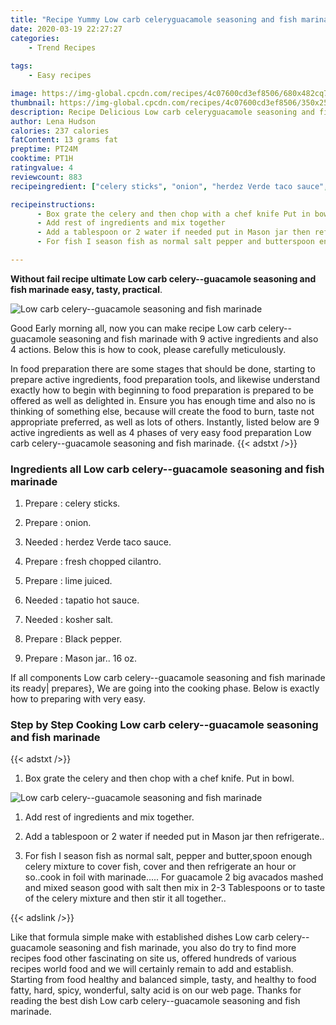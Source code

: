 ```yaml
---
title: "Recipe Yummy Low carb celeryguacamole seasoning and fish marinade"
date: 2020-03-19 22:27:27
categories:
    - Trend Recipes
    
tags:
    - Easy recipes

image: https://img-global.cpcdn.com/recipes/4c07600cd3ef8506/680x482cq70/low-carb-celery-guacamole-seasoning-and-fish-marinade-recipe-main-photo.jpg
thumbnail: https://img-global.cpcdn.com/recipes/4c07600cd3ef8506/350x250cq70/low-carb-celery-guacamole-seasoning-and-fish-marinade-recipe-main-photo.jpg
description: Recipe Delicious Low carb celeryguacamole seasoning and fish marinade with 9 ingredients and 4 stages of easy cooking.
author: Lena Hudson
calories: 237 calories
fatContent: 13 grams fat
preptime: PT24M
cooktime: PT1H
ratingvalue: 4
reviewcount: 883
recipeingredient: ["celery sticks", "onion", "herdez Verde taco sauce", "fresh chopped cilantro", "lime juiced", "tapatio hot sauce", "kosher salt", "Black pepper", "Mason jar 16 oz"]

recipeinstructions: 
      - Box grate the celery and then chop with a chef knife Put in bowl 
      - Add rest of ingredients and mix together 
      - Add a tablespoon or 2 water if needed put in Mason jar then refrigerate 
      - For fish I season fish as normal salt pepper and butterspoon enough celery mixture to cover fish cover and then refrigerate an hour or socook in foil with marinade For guacamole 2 big avacados mashed and mixed season good with salt then mix in 23 Tablespoons or to taste of the celery mixture and then stir it all together

---
```




**Without fail recipe ultimate Low carb celery--guacamole seasoning and fish marinade easy, tasty, practical**. 


![Low carb celery--guacamole seasoning and fish marinade](https://img-global.cpcdn.com/recipes/4c07600cd3ef8506/680x482cq70/low-carb-celery-guacamole-seasoning-and-fish-marinade-recipe-main-photo.jpg "Low carb celery--guacamole seasoning and fish marinade")




Good Early morning all, now you can make recipe Low carb celery--guacamole seasoning and fish marinade with 9 active ingredients and also 4 actions. Below this is how to cook, please carefully meticulously.

In food preparation there are some stages that should be done, starting to prepare active ingredients, food preparation tools, and likewise understand exactly how to begin with beginning to food preparation is prepared to be offered as well as delighted in. Ensure you has enough time and also no is thinking of something else, because will create the food to burn, taste not appropriate preferred, as well as lots of others. Instantly, listed below are 9 active ingredients as well as 4 phases of very easy food preparation Low carb celery--guacamole seasoning and fish marinade.
{{< adstxt />}}

### Ingredients all Low carb celery--guacamole seasoning and fish marinade


1. Prepare  : celery sticks.

1. Prepare  : onion.

1. Needed  : herdez Verde taco sauce.

1. Prepare  : fresh chopped cilantro.

1. Prepare  : lime juiced.

1. Needed  : tapatio hot sauce.

1. Needed  : kosher salt.

1. Prepare  : Black pepper.

1. Prepare  : Mason jar.. 16 oz.



If all components Low carb celery--guacamole seasoning and fish marinade its ready| prepares}, We are going into the cooking phase. Below is exactly how to preparing with very easy.

### Step by Step Cooking Low carb celery--guacamole seasoning and fish marinade

{{< adstxt />}}


1. Box grate the celery and then chop with a chef knife. Put in bowl.



![Low carb celery--guacamole seasoning and fish marinade](https://img-global.cpcdn.com/steps/a96eecb4f38bad9e/160x128cq70/low-carb-celery-guacamole-seasoning-and-fish-marinade-recipe-step-1-photo.jpg" "Low carb celery--guacamole seasoning and fish marinade")



1. Add rest of ingredients and mix together.



1. Add a tablespoon or 2 water if needed put in Mason jar then refrigerate..



1. For fish I season fish as normal salt, pepper and butter,spoon enough celery mixture to cover fish, cover and then refrigerate an hour or so..cook in foil with marinade..... For guacamole 2 big avacados mashed and mixed season good with salt then mix in 2-3 Tablespoons or to taste of the celery mixture and then stir it all together..





{{< adslink />}}

Like that formula simple make with established dishes Low carb celery--guacamole seasoning and fish marinade, you also do try to find more recipes food other fascinating on site us, offered hundreds of various recipes world food and we will certainly remain to add and establish. Starting from food healthy and balanced simple, tasty, and healthy to food fatty, hard, spicy, wonderful, salty acid is on our web page. Thanks for reading the best dish Low carb celery--guacamole seasoning and fish marinade.
